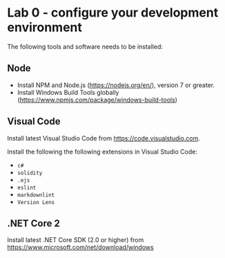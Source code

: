# Lab 0 - configure your development environment

The following tools and software needs to be installed:

## Node

- Install NPM and Node.js (<https://nodejs.org/en/>), version 7 or greater.
- Install Windows Build Tools globally (<https://www.npmjs.com/package/windows-build-tools>)

## Visual Code

Install latest Visual Studio Code from <https://code.visualstudio.com>.

Install the following the following extensions in Visual Studio Code:

- `c#`
- `solidity`
- `.ejs`
- `eslint`
- `markdownlint`
- `Version Lens`

## .NET Core 2

Install latest .NET Core SDK (2.0 or higher) from <https://www.microsoft.com/net/download/windows>